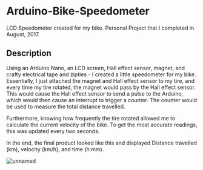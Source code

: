 # Arduino-Bike-Speedometer
LCD Speedometer created for my bike. Personal Project that I completed in August, 2017.

## Description
Using an Arduino Nano, an LCD screen, Hall effect sensor, magnet, and crafty electrical tape and zipties - I created a little speedometer for my bike. Essentially, I just attached the magnet and Hall effect sensor to my tire, and every time my tire rotated, the magnet would pass by the Hall effect sensor.
This would cause the Hall effect sensor to send a pulse to the Arduino, which would then cause an interrupt to trigger a counter. The counter would be used to measure the total distance travelled.

Furthermore, knowing how frequently the tire rotated allowed me to calculate the current velocity of the bike. To get the most accurate readings, this was updated every two seconds.

In the end, the final product looked like this and displayed Distance travelled (km), velocity (km/h), and time (h:mm).

![unnamed](https://user-images.githubusercontent.com/14278780/51433899-7d5cdf80-1c0a-11e9-8c58-6eea8e731214.jpg)
